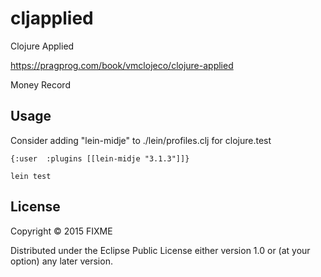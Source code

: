# cljapplied

Clojure Applied

https://pragprog.com/book/vmclojeco/clojure-applied

Money Record

## Usage

Consider adding "lein-midje" to ./lein/profiles.clj for clojure.test

~~~
{:user  :plugins [[lein-midje "3.1.3"]]}
~~~

~~~
lein test
~~~

## License

Copyright © 2015 FIXME

Distributed under the Eclipse Public License either version 1.0 or (at
your option) any later version.
